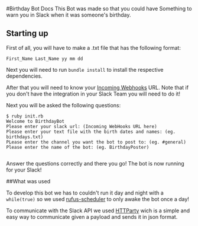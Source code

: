 #Birthday Bot Docs
This Bot was made so that you could have Something to warn you in Slack when it was someone's birthday.

## Starting up

First of all, you will have to make a .txt file that has the following format: 
 
``` First_Name Last_Name yy mm dd ```

Next you will need to run ```bundle install``` to install the respective dependencies.

After that you will need to know your [Incoming Webhooks](https://api.slack.com/incoming-webhooks) URL. Note that if you don't have the integration in your Slack Team you will need to do it!

Next you will be asked the following questions:

```
$ ruby init.rb 
Welcome to BirthdayBot
Please enter your slack url: (Incoming WebHooks URL here)
Please enter your text file with the birth dates and names: (eg. birthdays.txt)
PLease enter the channel you want the bot to post to: (eg. #general)
Please enter the name of the bot: (eg. BirthdayPoster)
	
```

Answer the questions correctly and there you go! The bot is now running for your Slack!

##What was used

To develop this bot we has to couldn't run it day and night with a ```while(true)``` so we used [rufus-scheduler](https://github.com/jmettraux/rufus-scheduler) to only awake the bot once a day!

To communicate with the Slack API we used [HTTParty](https://github.com/jnunemaker/httparty) wich is a simple and easy way to communicate given a payload and sends it in json format.